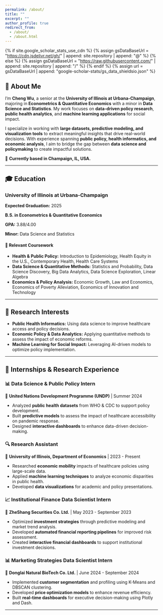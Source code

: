 ```yaml
---
permalink: /about/
title: ""
excerpt: ""
author_profile: true
redirect_from: 
  - /about/
  - /about.html
---
```


{% if site.google_scholar_stats_use_cdn %}
{% assign gsDataBaseUrl = "https://cdn.jsdelivr.net/gh/" | append: site.repository | append: "@" %}
{% else %}
{% assign gsDataBaseUrl = "https://raw.githubusercontent.com/" | append: site.repository | append: "/" %}
{% endif %}
{% assign url = gsDataBaseUrl | append: "google-scholar-stats/gs_data_shieldsio.json" %}


<span class='anchor' id='about-me'></span>

## 👋 About Me

<div class="card">
  <p>I’m <strong>Cheng Wu</strong>, a senior at the <strong>University of Illinois at Urbana-Champaign</strong>, majoring in <strong>Econometrics & Quantitative Economics</strong> with a minor in <strong>Data Science and Statistics</strong>. My work focuses on <strong>data-driven policy research</strong>, <strong>public health analytics</strong>, and <strong>machine learning applications</strong> for social impact.</p>

  <p>I specialize in working with <strong>large datasets, predictive modeling, and visualization tools</strong> to extract meaningful insights that drive real-world decisions. With experience spanning <strong>public policy, health informatics, and economic analysis</strong>, I aim to bridge the gap between <strong>data science and policymaking</strong> to create impactful solutions.</p>

  📍 <strong>Currently based in Champaign, IL, USA.</strong>
</div>

---

## 🎓 Education

<div class="card">
  <h3>University of Illinois at Urbana-Champaign</h3>
  <p><strong>Expected Graduation:</strong> 2025</p>
  <p><strong>B.S. in Econometrics & Quantitative Economics</strong></p>
  <p><strong>GPA:</strong> 3.88/4.00</p>
  <p><strong>Minor:</strong> Data Science and Statistics</p>
  
  <h4>📖 Relevant Coursework</h4>
  <ul>
    <li><strong>Health & Public Policy:</strong> Introduction to Epidemiology, Health Equity in the U.S., Contemporary Health, Health Care Systems</li>
    <li><strong>Data Science & Quantitative Methods:</strong> Statistics and Probability, Data Science Discovery, Big Data Analytics, Data Science Exploration, Linear Algebra</li>
    <li><strong>Economics & Policy Analysis:</strong> Economic Growth, Law and Economics, Economics of Poverty Alleviation, Economics of Innovation and Technology</li>
  </ul>
</div>

---


## 🔬 Research Interests

<div class="card">
  <ul>
    <li><strong>Public Health Informatics:</strong> Using data science to improve healthcare access and policy decisions.</li>
    <li><strong>Economic Policy & Data Analytics:</strong> Applying quantitative methods to assess the impact of economic reforms.</li>
    <li><strong>Machine Learning for Social Impact:</strong> Leveraging AI-driven models to optimize policy implementation.</li>
  </ul>
</div>

---

## 💼 Internships & Research Experience

<div class="card">
  <h3>📊 Data Science & Public Policy Intern</h3>
  <p>📍 <strong>United Nations Development Programme (UNDP)</strong> | Summer 2024</p>
  <ul>
    <li>Analyzed <strong>public health datasets</strong> from WHO & CDC to support policy development.</li>
    <li>Built <strong>predictive models</strong> to assess the impact of healthcare accessibility on pandemic response.</li>
    <li>Designed <strong>interactive dashboards</strong> to enhance data-driven decision-making.</li>
  </ul>
</div>

<div class="card">
  <h3>🔍 Research Assistant</h3>
  <p>📍 <strong>University of Illinois, Department of Economics</strong> | 2023 - Present</p>
  <ul>
    <li>Researched <strong>economic mobility</strong> impacts of healthcare policies using large-scale data.</li>
    <li>Applied <strong>machine learning techniques</strong> to analyze economic disparities in public health.</li>
    <li>Developed <strong>data visualizations</strong> for academic and policy presentations.</li>
  </ul>
</div>

<div class="card">
  <h3>📈 Institutional Finance Data Scientist Intern</h3>
  <p>📍 <strong>ZheShang Securities Co. Ltd.</strong> | May 2023 - September 2023</p>
  <ul>
    <li>Optimized <strong>investment strategies</strong> through predictive modeling and market trend analysis.</li>
    <li>Developed <strong>automated financial reporting pipelines</strong> for improved risk assessment.</li>
    <li>Created <strong>interactive financial dashboards</strong> to support institutional investment decisions.</li>
  </ul>
</div>

<div class="card">
  <h3>📊 Marketing Strategies Data Scientist Intern</h3>
  <p>📍 <strong>Donglai Natural BioTech Co. Ltd.</strong> | June 2024 - September 2024</p>
  <ul>
    <li>Implemented <strong>customer segmentation</strong> and profiling using K-Means and DBSCAN clustering.</li>
    <li>Developed <strong>price optimization models</strong> to enhance revenue efficiency.</li>
    <li>Built <strong>real-time dashboards</strong> for executive decision-making using Plotly and Dash.</li>
  </ul>
</div>

---
